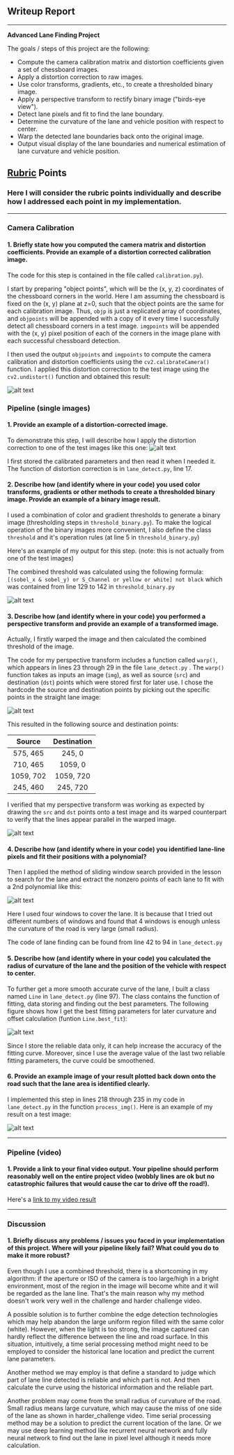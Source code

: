 ## Writeup Report


---

**Advanced Lane Finding Project**

The goals / steps of this project are the following:

* Compute the camera calibration matrix and distortion coefficients given a set of chessboard images.
* Apply a distortion correction to raw images.
* Use color transforms, gradients, etc., to create a thresholded binary image.
* Apply a perspective transform to rectify binary image ("birds-eye view").
* Detect lane pixels and fit to find the lane boundary.
* Determine the curvature of the lane and vehicle position with respect to center.
* Warp the detected lane boundaries back onto the original image.
* Output visual display of the lane boundaries and numerical estimation of lane curvature and vehicle position.

[//]: # (Image References)

[image1]: ./output_images/dis_udist_chess.png "Undistorted"
[image2]: ./output_images/dis_udist_sample.png "Road Transformed"
[image3]: ./output_images/binaries.png "Binary Example"
[image4]: ./output_images/warp_unwarp.png "Warp Example"
[image5]: ./output_images/warp_unwarp_sample.png "Warp Road sample"
[image6]: ./output_images/fit.png "Fit Visual"
[image7]: ./output_images/logic.png "Logic"
[image8]: ./output_images/output_sample.png "Output"
[video1]: ./project_video_output.mp4 "Video"

## [Rubric](https://review.udacity.com/#!/rubrics/571/view) Points

### Here I will consider the rubric points individually and describe how I addressed each point in my implementation.  

---


### Camera Calibration

#### 1. Briefly state how you computed the camera matrix and distortion coefficients. Provide an example of a distortion corrected calibration image.

The code for this step is contained in the file called `calibration.py`).  

I start by preparing "object points", which will be the (x, y, z) coordinates of the chessboard corners in the world. Here I am assuming the chessboard is fixed on the (x, y) plane at z=0, such that the object points are the same for each calibration image.  Thus, `objp` is just a replicated array of coordinates, and `objpoints` will be appended with a copy of it every time I successfully detect all chessboard corners in a test image.  `imgpoints` will be appended with the (x, y) pixel position of each of the corners in the image plane with each successful chessboard detection.  

I then used the output `objpoints` and `imgpoints` to compute the camera calibration and distortion coefficients using the `cv2.calibrateCamera()` function.  I applied this distortion correction to the test image using the `cv2.undistort()` function and obtained this result:

![alt text][image1]

### Pipeline (single images)

#### 1. Provide an example of a distortion-corrected image.

To demonstrate this step, I will describe how I apply the distortion correction to one of the test images like this one:
![alt text][image2]

I first stored the calibrated parameters and then read it when I needed it. The function of distortion correction is in `lane_detect.py`, line 17.

#### 2. Describe how (and identify where in your code) you used color transforms, gradients or other methods to create a thresholded binary image.  Provide an example of a binary image result.

I used a combination of color and gradient thresholds to generate a binary image (thresholding steps in `threshold_binary.py`). To make the logical operation of the binary images more convenient, I also define the class `threshold` and it's operation rules (at line 5 in `threshold_binary.py`)

Here's an example of my output for this step.  (note: this is not actually from one of the test images)

The combined threshold was calculated using the following formula: `[(sobel_x & sobel_y) or S_Channel or yellow or white] not black` which was contained from line 129 to 142 in `threshold_binary.py`

![alt text][image3]

#### 3. Describe how (and identify where in your code) you performed a perspective transform and provide an example of a transformed image.

Actually, I firstly warped the image and then calculated the combined threshold of the image.

The code for my perspective transform includes a function called `warp()`, which appears in lines 23 through 29 in the file `lane_detect.py` .  The `warp()` function takes as inputs an image (`img`), as well as source (`src`) and destination (`dst`) points which were stored first for later use.  I chose the hardcode the source and destination points by picking out the specific points in the straight lane image:

![alt text][image4]

This resulted in the following source and destination points:

| Source        | Destination   |
|:-------------:|:-------------:|
| 575, 465      | 245, 0        |
| 710, 465      | 1059, 0      |
| 1059, 702     | 1059, 720      |
| 245, 460      | 245, 720      |

I verified that my perspective transform was working as expected by drawing the `src` and `dst` points onto a test image and its warped counterpart to verify that the lines appear parallel in the warped image.

![alt text][image5]

#### 4. Describe how (and identify where in your code) you identified lane-line pixels and fit their positions with a polynomial?

Then I applied the method of sliding window search provided in the lesson to search for the lane and extract the nonzero points of each lane to fit with a 2nd polynomial like this:

![alt text][image6]

Here I used four windows to cover the lane. It is because that I tried out different numbers of windows and found that 4 windows is enough unless the curvature of the road is very large (small radius).

The code of lane finding can be found from line 42 to 94 in `lane_detect.py`


#### 5. Describe how (and identify where in your code) you calculated the radius of curvature of the lane and the position of the vehicle with respect to center.

To further get a more smooth accurate curve of the lane, I built a class named `Line` in `lane_detect.py` (line 97). The class contains the function of fitting, data storing and finding out the best parameters. The following figure shows how I get the best fitting parameters for later curvature and offset calculation (funtion `Line.best_fit`):

![alt text][image7]

Since I store the reliable data only, it can help increase the accuracy of the fitting curve. Moreover, since I use the average value of the last two reliable fitting parameters, the curve could be smoothened.

#### 6. Provide an example image of your result plotted back down onto the road such that the lane area is identified clearly.

I implemented this step in lines 218 through 235 in my code in `lane_detect.py` in the function `process_img()`.  Here is an example of my result on a test image:

![alt text][image8]

---

### Pipeline (video)

#### 1. Provide a link to your final video output.  Your pipeline should perform reasonably well on the entire project video (wobbly lines are ok but no catastrophic failures that would cause the car to drive off the road!).

Here's a [link to my video result](./project_video_output.mp4)

---

### Discussion

#### 1. Briefly discuss any problems / issues you faced in your implementation of this project.  Where will your pipeline likely fail?  What could you do to make it more robust?

Even though I use a combined threshold, there is a shortcoming in my algorithm: if the aperture or ISO of the camera is too large/high in a bright environment, most of the region in the image will become white and it will be regarded as the lane line. That's the main reason why my method doesn't work very well in the challenge and harder challenge video.

A possible solution is to further combine the edge detection technologies which may help abandon the large uniform region  filled with the same color (white). However, when the light is too strong, the image captured can hardly reflect the difference between the line and road surface. In this situation, intuitively, a time serial processing method might need to be employed to consider the historical lane location and predict the current lane parameters.

Another method we may employ is that define a standard to judge which part of lane line detected is reliable and which part is not. And then calculate the curve using the historical information and the reliable part.

Another problem may come from the small radius of curvature of the road. Small radius means large curvature, which may cause the miss of one side of the lane as shown in harder_challenge video. Time serial processing method may be a solution to predict the current location of the lane. Or we may use deep learning method like recurrent neural network and fully neural network to find out the lane in pixel level although it needs more calculation.
